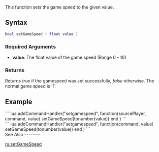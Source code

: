 This function sets the game speed to the given value.

Syntax
------

``` lua
bool setGameSpeed ( float value )
```

### Required Arguments

-   **value**: The float value of the game speed (Range 0 - 10)

### Returns

Returns *true* if the gamespeed was set successfully, *false* otherwise. The normal game speed is '1'.

Example
-------

<section name="Server" class="server" show="true">
``` lua
addCommandHandler("setgamespeed",
  function(sourcePlayer, command, value)
    setGameSpeed(tonumber(value))
  end
)
```

</section>
<section name="Client" class="client" show="true">
``` lua
addCommandHandler("setgamespeed",
  function(command, value)
    setGameSpeed(tonumber(value))
  end
)
```

</section>
See Also
--------

[ru:setGameSpeed](/docs/ru:setgamespeed.md "wikilink")
